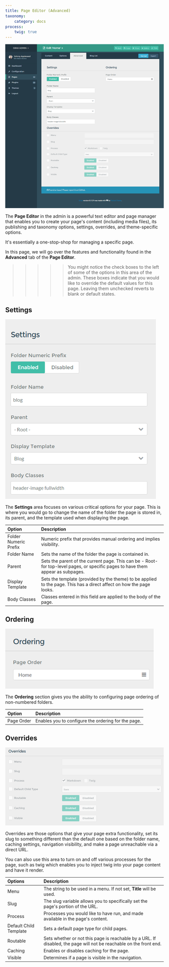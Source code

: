 ```yaml
---
title: Page Editor (Advanced)
taxonomy:
    category: docs
process:
    twig: true
---
```


![Grav Admin Page Editor](page_advanced.png)

The **Page Editor** in the admin is a powerful text editor and page manager that enables you to create your page's content (including media files), its publishing and taxonomy options, settings, overrides, and theme-specific options.

It's essentially a one-stop-shop for managing a specific page.

In this page, we will go over the features and functionality found in the **Advanced** tab of the **Page Editor**. 

>>>>> You might notice the check boxes to the left of some of the options in this area of the admin. These boxes indicate that you would like to override the default values for this page. Leaving them unchecked reverts to blank or default states.

## Settings

![Grav Admin Page Editor](page_advanced_settings.png)

The **Settings** area focuses on various critical options for your page. This is where you would go to change the name of the folder the page is stored in, its parent, and the template used when displaying the page. 

| Option                | Description                                                                                                                      |
| :-----                | :-----                                                                                                                           |
| Folder Numeric Prefix | Numeric prefix that provides manual ordering and implies visibility.                                                             |
| Folder Name           | Sets the name of the folder the page is contained in.                                                                            |
| Parent                | Sets the parent of the current page. This can be - Root- for top-level pages, or specific pages to have them appear as subpages. |
| Display Template      | Sets the template (provided by the theme) to be applied to the page. This has a direct affect on how the page looks.             |
| Body Classes          | Classes entered in this field are applied to the body of the page.                                                               |


## Ordering

![Grav Admin Page Editor](page_advanced_ordering.png)

The **Ordering** section gives you the ability to configuring page ordering of non-numbered folders.

| Option     | Description                                         |
| :-----     | :-----                                              |
| Page Order | Enables you to configure the ordering for the page. |

## Overrides

![Grav Admin Page Editor](page_advanced_overrides.png)

Overrides are those options that give your page extra functionality, set its slug to something different than the default one based on the folder name, caching settings, navigation visibility, and make a page unreachable via a direct URL.

You can also use this area to turn on and off various processes for the page, such as twig which enables you to inject twig into your page content and have it render.

| Options                | Description                                                                                                        |
| :-----                 | :-----                                                                                                             |
| Menu                   | The string to be used in a menu.  If not set, <b>Title</b> will be used.                                           |
| Slug                   | The slug variable allows you to specifically set the page's portion of the URL.                                    |
| Process                | Processes you would like to have run, and made available in the page's content.                                    |
| Default Child Template | Sets a default page type for child pages.                                                                          |
| Routable               | Sets whether or not this page is reachable by a URL. If disabled, the page will not be reachable on the front end. |
| Caching                | Enables or disables caching for the page.                                                                          |
| Visible                | Determines if a page is visible in the navigation.                                                                 |
